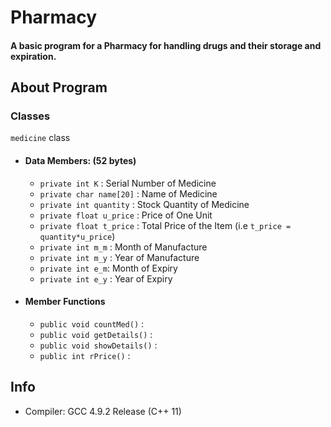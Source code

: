 # Pharmacy
#### A basic program for a Pharmacy for handling drugs and their storage and expiration.

## About Program
### Classes
`medicine` class
- #### Data Members: (52 bytes)
  - `private int K` : Serial Number of Medicine
  - `private char name[20]` : Name of Medicine
  - `private int quantity` : Stock Quantity of Medicine
  - `private float u_price` : Price of One Unit
  - `private float t_price` : Total Price of the Item (i.e `t_price = quantity*u_price`)
  - `private int m_m` : Month of Manufacture
  - `private int m_y` : Year of Manufacture
  - `private int e_m`: Month of Expiry
  - `private int e_y` : Year of Expiry

- #### Member Functions
  - `public void countMed()` :
  - `public void getDetails()` :
  - `public void showDetails()` :
  - `public int rPrice()` :


## Info
- Compiler: GCC 4.9.2 Release (C++ 11)

